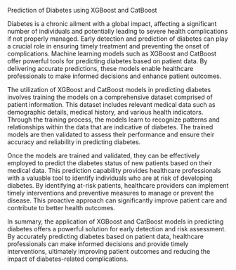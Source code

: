 Prediction of Diabetes using XGBoost and CatBoost

Diabetes is a chronic ailment with a global impact, affecting a significant number of individuals and potentially leading to severe health complications if not properly managed. Early detection and prediction of diabetes can play a crucial role in ensuring timely treatment and preventing the onset of complications. Machine learning models such as XGBoost and CatBoost offer powerful tools for predicting diabetes based on patient data. By delivering accurate predictions, these models enable healthcare professionals to make informed decisions and enhance patient outcomes.

The utilization of XGBoost and CatBoost models in predicting diabetes involves training the models on a comprehensive dataset comprised of patient information. This dataset includes relevant medical data such as demographic details, medical history, and various health indicators. Through the training process, the models learn to recognize patterns and relationships within the data that are indicative of diabetes. The trained models are then validated to assess their performance and ensure their accuracy and reliability in predicting diabetes.

Once the models are trained and validated, they can be effectively employed to predict the diabetes status of new patients based on their medical data. This prediction capability provides healthcare professionals with a valuable tool to identify individuals who are at risk of developing diabetes. By identifying at-risk patients, healthcare providers can implement timely interventions and preventive measures to manage or prevent the disease. This proactive approach can significantly improve patient care and contribute to better health outcomes.

In summary, the application of XGBoost and CatBoost models in predicting diabetes offers a powerful solution for early detection and risk assessment. By accurately predicting diabetes based on patient data, healthcare professionals can make informed decisions and provide timely interventions, ultimately improving patient outcomes and reducing the impact of diabetes-related complications.

